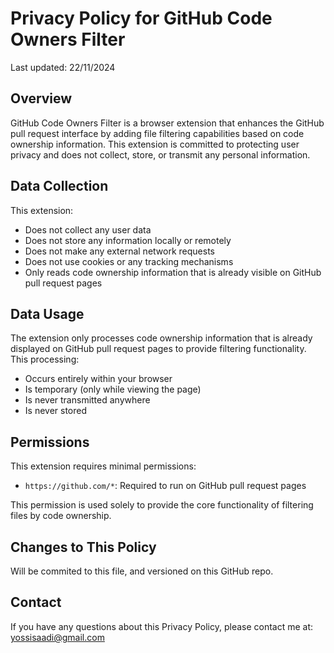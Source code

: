 # Privacy Policy for GitHub Code Owners Filter

Last updated: 22/11/2024

## Overview

GitHub Code Owners Filter is a browser extension that enhances the GitHub pull request interface by adding file filtering capabilities based on code ownership information. This extension is committed to protecting user privacy and does not collect, store, or transmit any personal information.

## Data Collection

This extension:

- Does not collect any user data
- Does not store any information locally or remotely
- Does not make any external network requests
- Does not use cookies or any tracking mechanisms
- Only reads code ownership information that is already visible on GitHub pull request pages

## Data Usage

The extension only processes code ownership information that is already displayed on GitHub pull request pages to provide filtering functionality. This processing:

- Occurs entirely within your browser
- Is temporary (only while viewing the page)
- Is never transmitted anywhere
- Is never stored

## Permissions

This extension requires minimal permissions:

- `https://github.com/*`: Required to run on GitHub pull request pages

This permission is used solely to provide the core functionality of filtering files by code ownership.

## Changes to This Policy

Will be commited to this file, and versioned on this GitHub repo.

## Contact

If you have any questions about this Privacy Policy, please contact me at: yossisaadi@gmail.com
